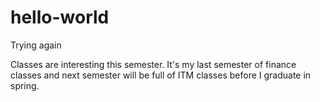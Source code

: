 # hello-world
Trying again

Classes are interesting this semester. It's my last semester of finance classes and next semester will be full of ITM classes before I graduate in spring.
